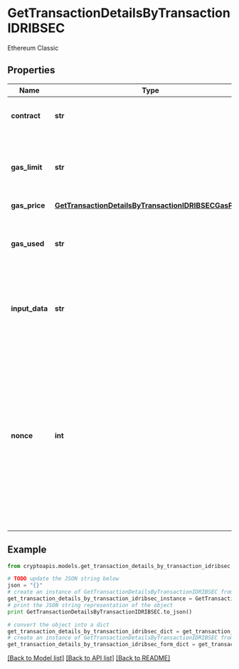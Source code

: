 # GetTransactionDetailsByTransactionIDRIBSEC

Ethereum Classic

## Properties
Name | Type | Description | Notes
------------ | ------------- | ------------- | -------------
**contract** | **str** | Represents the specific transaction contract. | [optional] 
**gas_limit** | **str** | Represents the amount of gas used by this specific transaction alone. | 
**gas_price** | [**GetTransactionDetailsByTransactionIDRIBSECGasPrice**](GetTransactionDetailsByTransactionIDRIBSECGasPrice.md) |  | 
**gas_used** | **str** | Represents the exact unit of gas that was used for the transaction. | 
**input_data** | **str** | Represents additional information that is required for the transaction. | [optional] 
**nonce** | **int** | Represents the sequential running number for an address, starting from 0 for the first transaction. E.g., if the nonce of a transaction is 10, it would be the 11th transaction sent from the sender&#39;s address. | 

## Example

```python
from cryptoapis.models.get_transaction_details_by_transaction_idribsec import GetTransactionDetailsByTransactionIDRIBSEC

# TODO update the JSON string below
json = "{}"
# create an instance of GetTransactionDetailsByTransactionIDRIBSEC from a JSON string
get_transaction_details_by_transaction_idribsec_instance = GetTransactionDetailsByTransactionIDRIBSEC.from_json(json)
# print the JSON string representation of the object
print GetTransactionDetailsByTransactionIDRIBSEC.to_json()

# convert the object into a dict
get_transaction_details_by_transaction_idribsec_dict = get_transaction_details_by_transaction_idribsec_instance.to_dict()
# create an instance of GetTransactionDetailsByTransactionIDRIBSEC from a dict
get_transaction_details_by_transaction_idribsec_form_dict = get_transaction_details_by_transaction_idribsec.from_dict(get_transaction_details_by_transaction_idribsec_dict)
```
[[Back to Model list]](../README.md#documentation-for-models) [[Back to API list]](../README.md#documentation-for-api-endpoints) [[Back to README]](../README.md)


